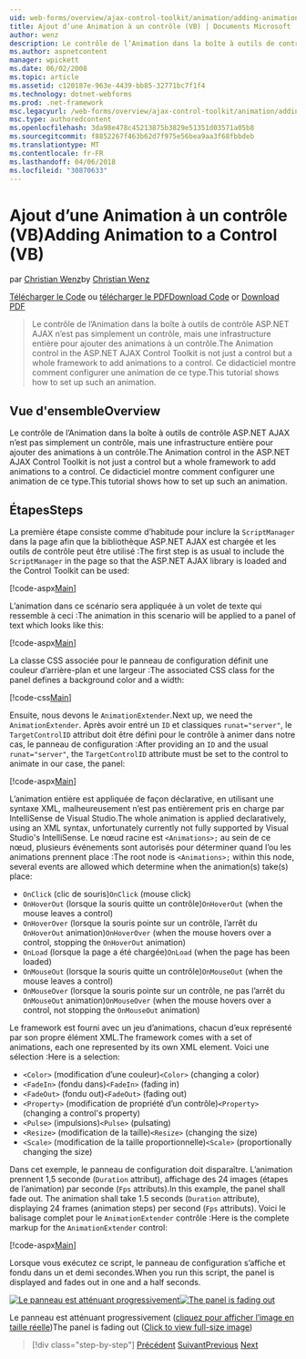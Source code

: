 ```yaml
---
uid: web-forms/overview/ajax-control-toolkit/animation/adding-animation-to-a-control-vb
title: Ajout d’une Animation à un contrôle (VB) | Documents Microsoft
author: wenz
description: Le contrôle de l’Animation dans la boîte à outils de contrôle ASP.NET AJAX n’est pas simplement un contrôle, mais une infrastructure entière pour ajouter des animations à un contrôle. Ce didacticiel montre comment...
ms.author: aspnetcontent
manager: wpickett
ms.date: 06/02/2008
ms.topic: article
ms.assetid: c120187e-963e-4439-bb85-32771bc7f1f4
ms.technology: dotnet-webforms
ms.prod: .net-framework
msc.legacyurl: /web-forms/overview/ajax-control-toolkit/animation/adding-animation-to-a-control-vb
msc.type: authoredcontent
ms.openlocfilehash: 3da98e478c45213875b3829e51351d03571a05b8
ms.sourcegitcommit: f8852267f463b62d7f975e56bea9aa3f68fbbdeb
ms.translationtype: MT
ms.contentlocale: fr-FR
ms.lasthandoff: 04/06/2018
ms.locfileid: "30870633"
---
```

<a name="adding-animation-to-a-control-vb"></a><span data-ttu-id="b90af-104">Ajout d’une Animation à un contrôle (VB)</span><span class="sxs-lookup"><span data-stu-id="b90af-104">Adding Animation to a Control (VB)</span></span>
====================
<span data-ttu-id="b90af-105">par [Christian Wenz](https://github.com/wenz)</span><span class="sxs-lookup"><span data-stu-id="b90af-105">by [Christian Wenz](https://github.com/wenz)</span></span>

<span data-ttu-id="b90af-106">[Télécharger le Code](http://download.microsoft.com/download/f/9/a/f9a26acd-8df4-4484-8a18-199e4598f411/Animation1.vb.zip) ou [télécharger le PDF](http://download.microsoft.com/download/6/7/1/6718d452-ff89-4d3f-a90e-c74ec2d636a3/animation1VB.pdf)</span><span class="sxs-lookup"><span data-stu-id="b90af-106">[Download Code](http://download.microsoft.com/download/f/9/a/f9a26acd-8df4-4484-8a18-199e4598f411/Animation1.vb.zip) or [Download PDF](http://download.microsoft.com/download/6/7/1/6718d452-ff89-4d3f-a90e-c74ec2d636a3/animation1VB.pdf)</span></span>

> <span data-ttu-id="b90af-107">Le contrôle de l’Animation dans la boîte à outils de contrôle ASP.NET AJAX n’est pas simplement un contrôle, mais une infrastructure entière pour ajouter des animations à un contrôle.</span><span class="sxs-lookup"><span data-stu-id="b90af-107">The Animation control in the ASP.NET AJAX Control Toolkit is not just a control but a whole framework to add animations to a control.</span></span> <span data-ttu-id="b90af-108">Ce didacticiel montre comment configurer une animation de ce type.</span><span class="sxs-lookup"><span data-stu-id="b90af-108">This tutorial shows how to set up such an animation.</span></span>


## <a name="overview"></a><span data-ttu-id="b90af-109">Vue d'ensemble</span><span class="sxs-lookup"><span data-stu-id="b90af-109">Overview</span></span>

<span data-ttu-id="b90af-110">Le contrôle de l’Animation dans la boîte à outils de contrôle ASP.NET AJAX n’est pas simplement un contrôle, mais une infrastructure entière pour ajouter des animations à un contrôle.</span><span class="sxs-lookup"><span data-stu-id="b90af-110">The Animation control in the ASP.NET AJAX Control Toolkit is not just a control but a whole framework to add animations to a control.</span></span> <span data-ttu-id="b90af-111">Ce didacticiel montre comment configurer une animation de ce type.</span><span class="sxs-lookup"><span data-stu-id="b90af-111">This tutorial shows how to set up such an animation.</span></span>

## <a name="steps"></a><span data-ttu-id="b90af-112">Étapes</span><span class="sxs-lookup"><span data-stu-id="b90af-112">Steps</span></span>

<span data-ttu-id="b90af-113">La première étape consiste comme d’habitude pour inclure la `ScriptManager` dans la page afin que la bibliothèque ASP.NET AJAX est chargée et les outils de contrôle peut être utilisé :</span><span class="sxs-lookup"><span data-stu-id="b90af-113">The first step is as usual to include the `ScriptManager` in the page so that the ASP.NET AJAX library is loaded and the Control Toolkit can be used:</span></span>

[!code-aspx[Main](adding-animation-to-a-control-vb/samples/sample1.aspx)]

<span data-ttu-id="b90af-114">L’animation dans ce scénario sera appliquée à un volet de texte qui ressemble à ceci :</span><span class="sxs-lookup"><span data-stu-id="b90af-114">The animation in this scenario will be applied to a panel of text which looks like this:</span></span>

[!code-aspx[Main](adding-animation-to-a-control-vb/samples/sample2.aspx)]

<span data-ttu-id="b90af-115">La classe CSS associée pour le panneau de configuration définit une couleur d’arrière-plan et une largeur :</span><span class="sxs-lookup"><span data-stu-id="b90af-115">The associated CSS class for the panel defines a background color and a width:</span></span>

[!code-css[Main](adding-animation-to-a-control-vb/samples/sample3.css)]

<span data-ttu-id="b90af-116">Ensuite, nous devons le `AnimationExtender`.</span><span class="sxs-lookup"><span data-stu-id="b90af-116">Next up, we need the `AnimationExtender`.</span></span> <span data-ttu-id="b90af-117">Après avoir entré un `ID` et classiques `runat="server"`, le `TargetControlID` attribut doit être défini pour le contrôle à animer dans notre cas, le panneau de configuration :</span><span class="sxs-lookup"><span data-stu-id="b90af-117">After providing an `ID` and the usual `runat="server"`, the `TargetControlID` attribute must be set to the control to animate in our case, the panel:</span></span>

[!code-aspx[Main](adding-animation-to-a-control-vb/samples/sample4.aspx)]

<span data-ttu-id="b90af-118">L’animation entière est appliquée de façon déclarative, en utilisant une syntaxe XML, malheureusement n’est pas entièrement pris en charge par IntelliSense de Visual Studio.</span><span class="sxs-lookup"><span data-stu-id="b90af-118">The whole animation is applied declaratively, using an XML syntax, unfortunately currently not fully supported by Visual Studio's IntelliSense.</span></span> <span data-ttu-id="b90af-119">Le nœud racine est `<Animations>;` au sein de ce nœud, plusieurs événements sont autorisés pour déterminer quand l’ou les animations prennent place :</span><span class="sxs-lookup"><span data-stu-id="b90af-119">The root node is `<Animations>;` within this node, several events are allowed which determine when the animation(s) take(s) place:</span></span>

- <span data-ttu-id="b90af-120">`OnClick` (clic de souris)</span><span class="sxs-lookup"><span data-stu-id="b90af-120">`OnClick` (mouse click)</span></span>
- <span data-ttu-id="b90af-121">`OnHoverOut` (lorsque la souris quitte un contrôle)</span><span class="sxs-lookup"><span data-stu-id="b90af-121">`OnHoverOut` (when the mouse leaves a control)</span></span>
- <span data-ttu-id="b90af-122">`OnHoverOver` (lorsque la souris pointe sur un contrôle, l’arrêt du `OnHoverOut` animation)</span><span class="sxs-lookup"><span data-stu-id="b90af-122">`OnHoverOver` (when the mouse hovers over a control, stopping the `OnHoverOut` animation)</span></span>
- <span data-ttu-id="b90af-123">`OnLoad` (lorsque la page a été chargée)</span><span class="sxs-lookup"><span data-stu-id="b90af-123">`OnLoad` (when the page has been loaded)</span></span>
- <span data-ttu-id="b90af-124">`OnMouseOut` (lorsque la souris quitte un contrôle)</span><span class="sxs-lookup"><span data-stu-id="b90af-124">`OnMouseOut` (when the mouse leaves a control)</span></span>
- <span data-ttu-id="b90af-125">`OnMouseOver` (lorsque la souris pointe sur un contrôle, ne pas l’arrêt du `OnMouseOut` animation)</span><span class="sxs-lookup"><span data-stu-id="b90af-125">`OnMouseOver` (when the mouse hovers over a control, not stopping the `OnMouseOut` animation)</span></span>

<span data-ttu-id="b90af-126">Le framework est fourni avec un jeu d’animations, chacun d’eux représenté par son propre élément XML.</span><span class="sxs-lookup"><span data-stu-id="b90af-126">The framework comes with a set of animations, each one represented by its own XML element.</span></span> <span data-ttu-id="b90af-127">Voici une sélection :</span><span class="sxs-lookup"><span data-stu-id="b90af-127">Here is a selection:</span></span>

- <span data-ttu-id="b90af-128">`<Color>` (modification d’une couleur)</span><span class="sxs-lookup"><span data-stu-id="b90af-128">`<Color>` (changing a color)</span></span>
- <span data-ttu-id="b90af-129">`<FadeIn>` (fondu dans)</span><span class="sxs-lookup"><span data-stu-id="b90af-129">`<FadeIn>` (fading in)</span></span>
- <span data-ttu-id="b90af-130">`<FadeOut>` (fondu out)</span><span class="sxs-lookup"><span data-stu-id="b90af-130">`<FadeOut>` (fading out)</span></span>
- <span data-ttu-id="b90af-131">`<Property>` (modification de propriété d’un contrôle)</span><span class="sxs-lookup"><span data-stu-id="b90af-131">`<Property>` (changing a control's property)</span></span>
- <span data-ttu-id="b90af-132">`<Pulse>` (impulsions)</span><span class="sxs-lookup"><span data-stu-id="b90af-132">`<Pulse>` (pulsating)</span></span>
- <span data-ttu-id="b90af-133">`<Resize>` (modification de la taille)</span><span class="sxs-lookup"><span data-stu-id="b90af-133">`<Resize>` (changing the size)</span></span>
- <span data-ttu-id="b90af-134">`<Scale>` (modification de la taille proportionnelle)</span><span class="sxs-lookup"><span data-stu-id="b90af-134">`<Scale>` (proportionally changing the size)</span></span>

<span data-ttu-id="b90af-135">Dans cet exemple, le panneau de configuration doit disparaître. L’animation prennent 1,5 seconde (`Duration` attribut), affichage des 24 images (étapes de l’animation) par seconde (`Fps` attributs).</span><span class="sxs-lookup"><span data-stu-id="b90af-135">In this example, the panel shall fade out. The animation shall take 1.5 seconds (`Duration` attribute), displaying 24 frames (animation steps) per second (`Fps` attributs).</span></span> <span data-ttu-id="b90af-136">Voici le balisage complet pour le `AnimationExtender` contrôle :</span><span class="sxs-lookup"><span data-stu-id="b90af-136">Here is the complete markup for the `AnimationExtender` control:</span></span>

[!code-aspx[Main](adding-animation-to-a-control-vb/samples/sample5.aspx)]

<span data-ttu-id="b90af-137">Lorsque vous exécutez ce script, le panneau de configuration s’affiche et fondu dans un et demi secondes.</span><span class="sxs-lookup"><span data-stu-id="b90af-137">When you run this script, the panel is displayed and fades out in one and a half seconds.</span></span>


<span data-ttu-id="b90af-138">[![Le panneau est atténuant progressivement](adding-animation-to-a-control-vb/_static/image2.png)](adding-animation-to-a-control-vb/_static/image1.png)</span><span class="sxs-lookup"><span data-stu-id="b90af-138">[![The panel is fading out](adding-animation-to-a-control-vb/_static/image2.png)](adding-animation-to-a-control-vb/_static/image1.png)</span></span>

<span data-ttu-id="b90af-139">Le panneau est atténuant progressivement ([cliquez pour afficher l’image en taille réelle](adding-animation-to-a-control-vb/_static/image3.png))</span><span class="sxs-lookup"><span data-stu-id="b90af-139">The panel is fading out ([Click to view full-size image](adding-animation-to-a-control-vb/_static/image3.png))</span></span>

> [!div class="step-by-step"]
> <span data-ttu-id="b90af-140">[Précédent](dynamically-controlling-updatepanel-animations-cs.md)
> [Suivant](executing-several-animations-at-the-same-time-vb.md)</span><span class="sxs-lookup"><span data-stu-id="b90af-140">[Previous](dynamically-controlling-updatepanel-animations-cs.md)
[Next](executing-several-animations-at-the-same-time-vb.md)</span></span>
